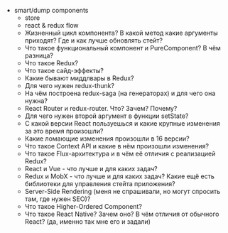 - smart/dump components
    - store
    - react & redux flow 
    - Жизненный цикл компонента? В какой метод какие аргументы приходят? Где и как лучше обновлять стейт?
    - Что такое функциональный компонент и PureComponent? В чём разница?
    - Что такое Redux?
    - Что такое сайд-эффекты?
    - Какие бывают миддлвары в Redux?
    - Для чего нужен redux-thunk?
    - На чём построена redux-saga (на генераторах) и для чего она нужна?
    - React Router и redux-router. Что? Зачем? Почему?
    - Для чего нужен второй аргумент в функции setState?
    - С какой версии React пользуешься и какие крупные изменения за это время произошли?
    - Какие ломающие изменения произошли в 16 версии?
    - Что такое Context API и какие в нём произошли изменения?
    - Что такое Flux-архитектура и в чём её отличия с реализацией Redux?
    - React и Vue - что лучше и для каких задач?
    - Redux и MobX - что лучше и для каких задач? Какие ещё есть библиотеки для управления стейта приложения?
    - Server-Side Rendering (меня не спрашивали, но могут спросить там, где нужен SEO)?
    - Что такое Higher-Ordered Component?
    - Что такое React Native? Зачем оно? В чём отличия от обычного React? (да, именно так мне его и задали)
